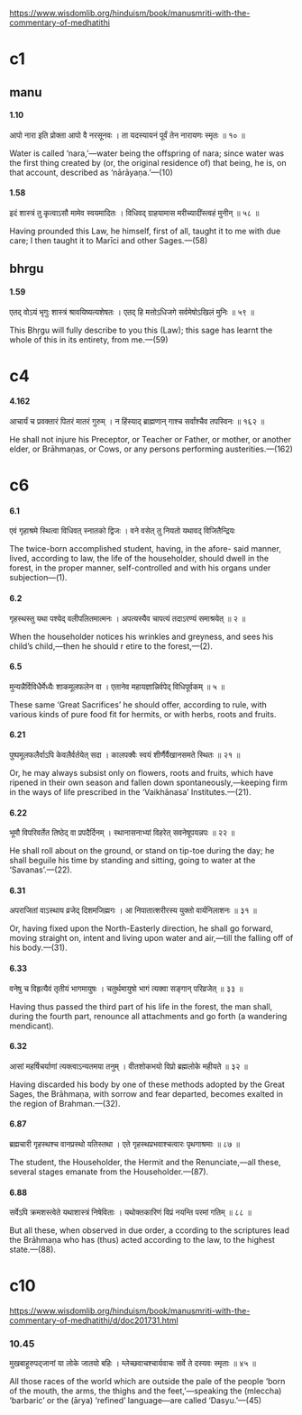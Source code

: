 https://www.wisdomlib.org/hinduism/book/manusmriti-with-the-commentary-of-medhatithi

# c1
## manu

#### 1.10

आपो नारा इति प्रोक्ता आपो वै नरसूनवः ।
ता यदस्यायनं पूर्वं तेन नारायणः स्मृतः ॥ १० ॥

Water is called ‘nara,’—water being the offspring of nara; since water was the first thing created by (or, the original residence of) that being, he is, on that account, described as ‘nārāyaṇa.’—(10)
#### 1.58
इदं शास्त्रं तु कृत्वाऽसौ मामेव स्वयमादितः ।
विधिवद् ग्राहयामास मरीच्यादींस्त्वहं मुनीन् ॥ ५८ ॥

Having prounded this Law, he himself, first of all, taught it to me with due care; I then taught it to Marīci and other Sages.—(58)
## bhrgu
#### 1.59
एतद् वोऽयं भृगुः शास्त्रं श्रावयिष्यत्यशेषतः ।
एतद् हि मत्तोऽधिजगे सर्वमेषोऽखिलं मुनिः ॥ ५९ ॥

This Bhṛgu will fully describe to you this (Law); this sage has learnt the whole of this in its entirety, from me.—(59)

# c4
#### 4.162
आचार्यं च प्रवक्तारं पितरं मातरं गुरुम् ।
न हिंस्याद् ब्राह्मणान् गाश्च सर्वांश्चैव तपस्विनः ॥ १६२ ॥

He shall not injure his Preceptor, or Teacher or Father, or mother, or another elder, or Brāhmaṇas, or Cows, or any persons performing austerities.—(162)
# c6
#### 6.1
एवं गृहाश्रमे स्थित्वा विधिवत् स्नातको द्विजः ।
वने वसेत् तु नियतो यथावद् विजितैन्द्रियः 

The twice-born accomplished student, having, in the afore- said manner, lived, according to law, the life of the householder, should dwell in the forest, in the proper manner, self-controlled and with his organs under subjection—(1).
#### 6.2
गृहस्थस्तु यथा पश्येद् वलीपलितमात्मनः ।
अपत्यस्यैव चापत्यं तदाऽरण्यं समाश्रयेत् ॥ २ ॥

When the householder notices his wrinkles and greyness, and sees his child’s child,—then he should r etire to the forest,—(2).
#### 6.5
मुन्यन्नैर्विविधैर्मेध्यैः शाकमूलफलेन वा ।
एतानेव महायज्ञान्निर्वपेद् विधिपूर्वकम् ॥ ५ ॥

These same ‘Great Sacrifices’ he should offer, according to rule, with various kinds of pure food fit for hermits, or with herbs, roots and fruits.
#### 6.21
पुष्पमूलफलैर्वाऽपि केवलैर्वर्तयेत् सदा ।
कालपक्वैः स्वयं शीर्णैर्वैखानसमते स्थितः ॥ २१ ॥

Or, he may always subsist only on flowers, roots and fruits, which have ripened in their own season and fallen down spontaneously,—keeping firm in the ways of life prescribed in the ‘Vaikhānasa’ Institutes.—(21).
#### 6.22
भूमौ विपरिवर्तेत तिष्ठेद् वा प्रपदैर्दिनम् ।
स्थानासनाभ्यां विहरेत् सवनेषूपयन्नपः ॥ २२ ॥

He shall roll about on the ground, or stand on tip-toe during the day; he shall beguile his time by standing and sitting, going to water at the ‘Savanas’.—(22).
#### 6.31
अपराजितां वाऽस्थाय व्रजेद् दिशमजिह्मगः ।
आ निपातात्शरीरस्य युक्तो वार्यनिलाशनः ॥ ३१ ॥

Or, having fixed upon the North-Easterly direction, he shall go forward, moving straight on, intent and living upon water and air,—till the falling off of his body.—(31).
#### 6.33
वनेषु च विहृत्यैवं तृतीयं भागमायुषः ।
चतुर्थमायुषो भागं त्यक्वा सङ्गान् परिव्रजेत् ॥ ३३ ॥

Having thus passed the third part of his life in the forest, the man shall, during the fourth part, renounce all attachments and go forth (a wandering mendicant).
#### 6.32
आसां महर्षिचर्याणां त्यक्त्वाऽन्यतमया तनुम् ।
वीतशोकभयो विप्रो ब्रह्मलोके महीयते ॥ ३२ ॥

Having discarded his body by one of these methods adopted by the Great Sages, the Brāhmaṇa, with sorrow and fear departed, becomes exalted in the region of Brahman.—(32).
#### 6.87
ब्रह्मचारी गृहस्थश्च वानप्रस्थो यतिस्तथा ।
एते गृहस्थप्रभवाश्चत्वारः पृथगाश्रमाः ॥ ८७ ॥

The student, the Householder, the Hermit and the Renunciate,—all these, several stages emanate from the Householder.—(87). 
#### 6.88
सर्वेऽपि क्रमशस्त्वेते यथाशास्त्रं निषेविताः ।
यथोक्तकारिणं विप्रं नयन्ति परमां गतिम् ॥ ८८ ॥

But all these, when observed in due order, a ccording to the scriptures lead the Brāhmaṇa who has (thus) acted according to the law, to the highest state.—(88).
# c10
https://www.wisdomlib.org/hinduism/book/manusmriti-with-the-commentary-of-medhatithi/d/doc201731.html
### 10.45
मुखबाहूरुपद्जानां या लोके जातयो बहिः ।
म्लेच्छवाचश्चार्यवाचः सर्वे ते दस्यवः स्मृताः ॥ ४५ ॥

All those races of the world which are outside the pale of the people ‘born of the mouth, the arms, the thighs and the feet,’—speaking the (mleccha) ‘barbaric’ or the (ārya) ‘refined’ language—are called ‘Dasyu.’—(45)